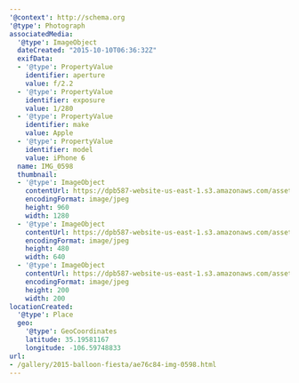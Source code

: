 ```yaml
---
'@context': http://schema.org
'@type': Photograph
associatedMedia:
  '@type': ImageObject
  dateCreated: "2015-10-10T06:36:32Z"
  exifData:
  - '@type': PropertyValue
    identifier: aperture
    value: f/2.2
  - '@type': PropertyValue
    identifier: exposure
    value: 1/280
  - '@type': PropertyValue
    identifier: make
    value: Apple
  - '@type': PropertyValue
    identifier: model
    value: iPhone 6
  name: IMG_0598
  thumbnail:
  - '@type': ImageObject
    contentUrl: https://dpb587-website-us-east-1.s3.amazonaws.com/asset/gallery/2015-balloon-fiesta/ae76c84-img-0598~1280.jpg
    encodingFormat: image/jpeg
    height: 960
    width: 1280
  - '@type': ImageObject
    contentUrl: https://dpb587-website-us-east-1.s3.amazonaws.com/asset/gallery/2015-balloon-fiesta/ae76c84-img-0598~640w.jpg
    encodingFormat: image/jpeg
    height: 480
    width: 640
  - '@type': ImageObject
    contentUrl: https://dpb587-website-us-east-1.s3.amazonaws.com/asset/gallery/2015-balloon-fiesta/ae76c84-img-0598~200x200.jpg
    encodingFormat: image/jpeg
    height: 200
    width: 200
locationCreated:
  '@type': Place
  geo:
    '@type': GeoCoordinates
    latitude: 35.19581167
    longitude: -106.59748833
url:
- /gallery/2015-balloon-fiesta/ae76c84-img-0598.html
---
```

